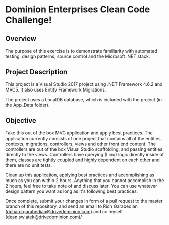 Dominion Enterprises Clean Code Challenge!
=========

## Overview

The purpose of this exercise is to demonstrate familiarity with automated testing, design patterns, source control and the Microsoft .NET stack.

## Project Description

This project is a Visual Studio 2017 project using .NET Framework 4.6.2 and MVC5. It also uses Entity Framework Migrations.

The project uses a LocalDB database, which is included with the project (in the App_Data folder).

## Objective

Take this out of the box MVC application and apply best practices. The application currently consists of one project that contains all of the entities, contexts, migrations, controllers, views and other front end content. The controllers are out of the box Visual Studio scaffolding, and passing entities directly to the views. Controllers have querying (Linq) logic directly inside of them, classes are tightly coupled and highly dependent on each other and there are no unit tests.

Clean up this application, applying best practices and accomplishing as much as you can within 2 hours. Anything that you cannot accomplish in the 2 hours, feel free to take note of and discuss later. You can use whatever design pattern you want as long as it's following best practices.

Once complete, submit your changes in form of a pull request to the master branch of this repository, and send an email to Rich Garabedian (richard.garabedian@drivedominion.com) and cc myself (dean.swiatek@drivedominion.com)/
